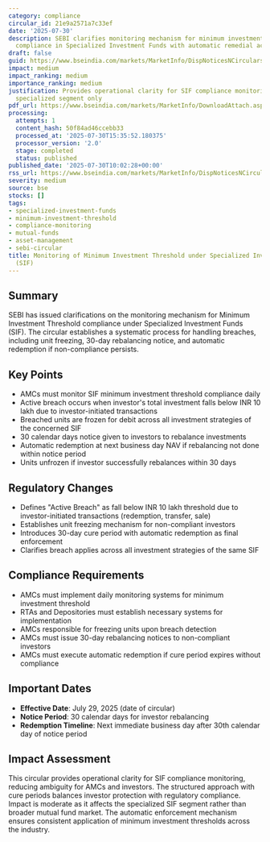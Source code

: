 ```yaml
---
category: compliance
circular_id: 21e9a2571a7c33ef
date: '2025-07-30'
description: SEBI clarifies monitoring mechanism for minimum investment threshold
  compliance in Specialized Investment Funds with automatic remedial actions for breaches.
draft: false
guid: https://www.bseindia.com/markets/MarketInfo/DispNoticesNCirculars.aspx?Noticeid={7B7C3E0C-7E63-421F-A90B-713D44812B0C}&noticeno=20250730-6&dt=07/30/2025&icount=6&totcount=55&flag=0
impact: medium
impact_ranking: medium
importance_ranking: medium
justification: Provides operational clarity for SIF compliance monitoring but affects
  specialized segment only
pdf_url: https://www.bseindia.com/markets/MarketInfo/DownloadAttach.aspx?id=20250730-6&attachedId=a4ccc66d-4402-479d-b642-a67a426b4bb1
processing:
  attempts: 1
  content_hash: 50f84ad46ccebb33
  processed_at: '2025-07-30T15:35:52.180375'
  processor_version: '2.0'
  stage: completed
  status: published
published_date: '2025-07-30T10:02:28+00:00'
rss_url: https://www.bseindia.com/markets/MarketInfo/DispNoticesNCirculars.aspx?Noticeid={7B7C3E0C-7E63-421F-A90B-713D44812B0C}&noticeno=20250730-6&dt=07/30/2025&icount=6&totcount=55&flag=0
severity: medium
source: bse
stocks: []
tags:
- specialized-investment-funds
- minimum-investment-threshold
- compliance-monitoring
- mutual-funds
- asset-management
- sebi-circular
title: Monitoring of Minimum Investment Threshold under Specialized Investment Funds
  (SIF)
---
```


## Summary

SEBI has issued clarifications on the monitoring mechanism for Minimum Investment Threshold compliance under Specialized Investment Funds (SIF). The circular establishes a systematic process for handling breaches, including unit freezing, 30-day rebalancing notice, and automatic redemption if non-compliance persists.

## Key Points

- AMCs must monitor SIF minimum investment threshold compliance daily
- Active breach occurs when investor's total investment falls below INR 10 lakh due to investor-initiated transactions
- Breached units are frozen for debit across all investment strategies of the concerned SIF
- 30 calendar days notice given to investors to rebalance investments
- Automatic redemption at next business day NAV if rebalancing not done within notice period
- Units unfrozen if investor successfully rebalances within 30 days

## Regulatory Changes

- Defines "Active Breach" as fall below INR 10 lakh threshold due to investor-initiated transactions (redemption, transfer, sale)
- Establishes unit freezing mechanism for non-compliant investors
- Introduces 30-day cure period with automatic redemption as final enforcement
- Clarifies breach applies across all investment strategies of the same SIF

## Compliance Requirements

- AMCs must implement daily monitoring systems for minimum investment threshold
- RTAs and Depositories must establish necessary systems for implementation
- AMCs responsible for freezing units upon breach detection
- AMCs must issue 30-day rebalancing notices to non-compliant investors
- AMCs must execute automatic redemption if cure period expires without compliance

## Important Dates

- **Effective Date**: July 29, 2025 (date of circular)
- **Notice Period**: 30 calendar days for investor rebalancing
- **Redemption Timeline**: Next immediate business day after 30th calendar day of notice period

## Impact Assessment

This circular provides operational clarity for SIF compliance monitoring, reducing ambiguity for AMCs and investors. The structured approach with cure periods balances investor protection with regulatory compliance. Impact is moderate as it affects the specialized SIF segment rather than broader mutual fund market. The automatic enforcement mechanism ensures consistent application of minimum investment thresholds across the industry.